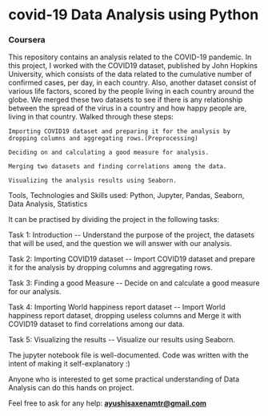 # covid-19 Data Analysis using Python
### Coursera
This repository contains an analysis related to the COVID-19 pandemic.
In this project, I worked with the COVID19 dataset, published by John Hopkins University, which consists of the data related to the cumulative number of confirmed cases, per day, in each country. Also, another dataset consist of various life factors, scored by the people living in each country around the globe. We merged these two datasets to see if there is any relationship between the spread of the virus in a country and how happy people are, living in that country.
Walked through these steps:

    Importing COVID19 dataset and preparing it for the analysis by dropping columns and aggregating rows.(Preprocessing)

    Deciding on and calculating a good measure for analysis.

    Merging two datasets and finding correlations among the data.

    Visualizing the analysis results using Seaborn.
    
Tools, Technologies and Skills used: Python, Jupyter, Pandas, Seaborn, Data Analysis, Statistics


It can be practised by dividing the project in the following tasks:

Task 1: Introduction -- Understand the purpose of the project, the datasets that will be used, and the question we will answer with our analysis.

Task 2: Importing COVID19 dataset -- Import COVID19 dataset and prepare it for the analysis by dropping columns and aggregating rows.

Task 3: Finding a good Measure -- Decide on and calculate a good measure for our analysis.

Task 4: Importing World happiness report dataset -- Import World happiness report dataset, dropping useless columns and Merge it with COVID19 dataset to find correlations among our data.

Task 5: Visualizing the results -- Visualize our results using Seaborn.


The jupyter notebook file is well-documented. Code was written with the intent of making it self-explanatory :)

Anyone who is interested to get some practical understanding of Data Analysis can do this hands on project. 

Feel free to ask for any help: <b>ayushisaxenamtr@gmail.com</b>

